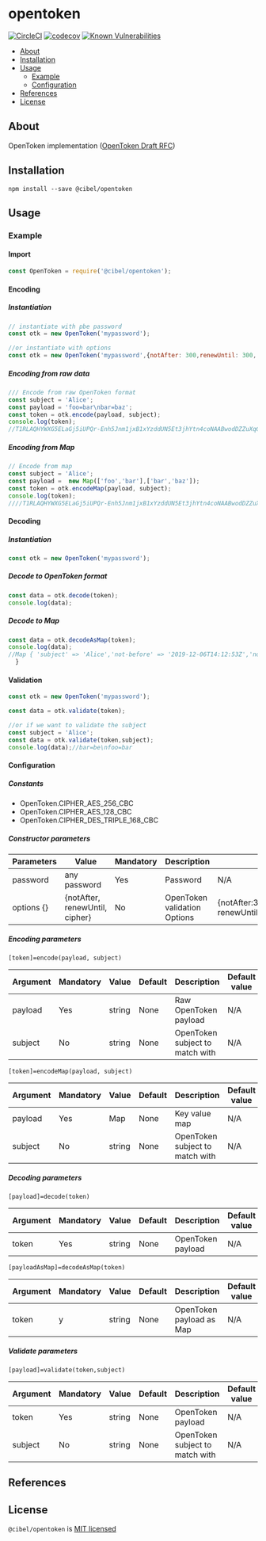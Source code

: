 # opentoken

[![CircleCI](https://circleci.com/gh/xarenard/opentoken/tree/master.svg?style=svg)](https://circleci.com/gh/xarenard/opentoken/tree/master)
[![codecov](https://codecov.io/gh/xarenard/opentoken/branch/master/graph/badge.svg)](https://codecov.io/gh/xarenard/opentoken)
[![Known Vulnerabilities](https://snyk.io/test/github/xarenard/opentoken/badge.svg?targetFile=package.json)](https://snyk.io/test/github/xarenard/opentoken?targetFile=package.json)

- [About](#about)
- [Installation](#installation)
- [Usage](#usage)
    - [Example](#example)
    - [Configuration](#configuration)
- [References](#references)
- [License](#license)
<a name="about"></a>
## About

OpenToken implementation (<a href="https://tools.ietf.org/html/draft-smith-opentoken-02" target="_blank">OpenToken Draft RFC</a>)


<a name="installation"></a>
## Installation
```
npm install --save @cibel/opentoken
```

<a name="usage"></a>
## Usage

<a name="example"></a>
### Example

#### Import
```js
const OpenToken = require('@cibel/opentoken');
```
#### Encoding

##### Instantiation
```js
// instantiate with pbe password
const otk = new OpenToken('mypassword');

//or instantiate with options
const otk = new OpenToken('mypassword',{notAfter: 300,renewUntil: 300, cipher: OpenToken.CIPHER_AES_256_CBC});
```

##### Encoding from raw data
```js
/// Encode from raw OpenToken format
const subject = 'Alice';
const payload = 'foo=bar\nbar=baz';
const token = otk.encode(payload, subject);
console.log(token); 
//T1RLAQHYWXG5ELaGj5iUPQr-Enh5Jnm1jxB1xYzddUN5Et3jhYtn4coNAABwodDZZuXqG-lAHs9QGYeyjILE-KmR3lqnD-0wTpEUmQH98WaW0x0fscslpO8A8uqyfWaCuTkeSQOvkit7on1Sb-qg_dnGKLmt0sWigzPhRnNfv5RnpN8lByqwZgL8VIDq3IbSrHGVyvtZ55KC6n1ttQ**

```

##### Encoding from Map
```js
// Encode from map
const subject = 'Alice';
const payload =  new Map(['foo','bar'],['bar','baz']);
const token = otk.encodeMap(payload, subject);
console.log(token);
////T1RLAQHYWXG5ELaGj5iUPQr-Enh5Jnm1jxB1xYzddUN5Et3jhYtn4coNAABwodDZZuXqG-lAHs9QGYeyjILE-KmR3lqnD-0wTpEUmQH98WaW0x0fscslpO8A8uqyfWaCuTkeSQOvkit7on1Sb-qg_dnGKLmt0sWigzPhRnNfv5RnpN8lByqwZgL8VIDq3IbSrHGVyvtZ55KC6n1ttQ**


```
#### Decoding
##### Instantiation
```js
const otk = new OpenToken('mypassword');
```

##### Decode to OpenToken format
```js
const data = otk.decode(token);
console.log(data);
```

##### Decode to Map
```js
const data = otk.decodeAsMap(token);
console.log(data);
//Map { 'subject' => 'Alice','not-before' => '2019-12-06T14:12:53Z','not-on-or-after' => '2019-12-06T14:17:53Z','renew-until' => '2019-12-06T14:17:53Z','foo' => 'bar','bar' => 'baz'
  }

```

#### Validation
```js
const otk = new OpenToken('mypassword');

const data = otk.validate(token);

//or if we want to validate the subject
const subject = 'Alice';
const data = otk.validate(token,subject);
console.log(data);//bar=be\nfoo=bar
```

<a name="configuration"></a>
#### Configuration

##### Constants
- OpenToken.CIPHER_AES_256_CBC 
- OpenToken.CIPHER_AES_128_CBC 
- OpenToken.CIPHER_DES_TRIPLE_168_CBC             

##### Constructor parameters


| Parameters   |  Value                  | Mandatory  |      Description              |    Default Value           |          
| ------------ | ------------------------|------------|-------------------------------| ---------------------------
| password     | any password            |Yes         |  Password                     |  N/A                       |
| options {}   |  {notAfter, renewUntil, cipher} | No | OpenToken validation Options  |  {notAfter:300, renewUntil:300,OpenToken.CIPHER_AES_256_CBC}|


##### Encoding parameters

`[token]=encode(payload, subject)`

| Argument    | Mandatory | Value                   |  Default |   Description                            | Default value         |
|------------|-----------|---------------------------|-------|---------------------------------|-----------------|
|payload      | Yes        |string                | None |  Raw OpenToken payload                   | N/A             |
|subject      | No        |string                | None |  OpenToken subject to match with                  | N/A             |


`[token]=encodeMap(payload, subject)`

| Argument    | Mandatory | Value                   |  Default |   Description                            | Default value         |
|------------|-----------|---------------------------|-------|---------------------------------|-----------------|
|payload      | Yes        |Map                | None |  Key value map                  | N/A             |
|subject      | No        |string                | None |  OpenToken subject to match with                   | N/A             |

##### Decoding parameters
`[payload]=decode(token)`

| Argument    | Mandatory | Value                   |  Default |   Description                            | Default value         |
|------------|-----------|---------------------------|-------|---------------------------------|-----------------|
|token      | Yes         |string                 | None |  OpenToken payload    | N/A             |


`[payloadAsMap]=decodeAsMap(token)`

| Argument   | Mandatory | Value                   |  Default |   Description                            | Default value         |
|------------|-----------|---------------------------|-------|---------------------------------|-----------------|
|token      | y         |string                 | None |  OpenToken payload as Map       | N/A             |

##### Validate parameters
`[payload]=validate(token,subject)`

| Argument    | Mandatory | Value                   |  Default |   Description                            | Default value         |
|------------|-----------|---------------------------|-------|---------------------------------|-----------------|
|token       | Yes         |string                 | None |  OpenToken payload    | N/A             |
|subject     | No          |string                 | None |  OpenToken subject to match with    | N/A             |
       
<a name="references"></a>
## References
<a name="license"></a>
## License
`@cibel/opentoken` is [MIT licensed](./LICENSE)